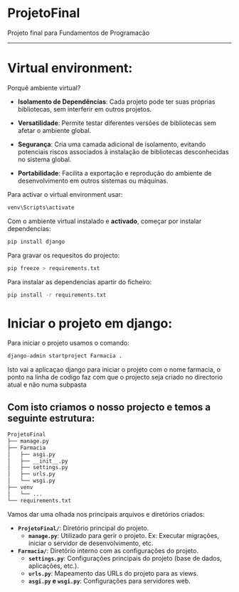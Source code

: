# ProjetoFinal
Projeto final para Fundamentos de Programacão

***
# Virtual environment: 


Porquê ambiente virtual? 

- **Isolamento de Dependências**: Cada projeto pode ter suas próprias bibliotecas, sem interferir em outros projetos.
  
- **Versatilidade**: Permite testar diferentes versões de bibliotecas sem afetar o ambiente global.

- **Segurança**: Cria uma camada adicional de isolamento, evitando potenciais riscos associados à instalação de bibliotecas desconhecidas no sistema global.

- **Portabilidade**: Facilita a exportação e reprodução do ambiente de desenvolvimento em outros sistemas ou máquinas.


Para activar o virtual environment usar:

```bash
venv\Scripts\activate
```

Com o ambiente virtual instalado e **activado**, começar por instalar dependencias:

```bash
pip install django
```

Para gravar os requesitos do projecto:

```bash
pip freeze > requirements.txt
```

Para instalar as dependencias apartir do ficheiro:
```bash
pip install -r requirements.txt
```

# Iniciar o projeto em django:

Para iniciar o projeto usamos o comando:

```bash
django-admin startproject Farmacia .
```
Isto vai a aplicaçao django para iniciar o projeto com o nome farmacia, o ponto na linha de codigo faz com que o projecto seja criado no directorio atual e não numa subpasta

## Com isto criamos o nosso projecto e temos a seguinte estrutura:

```bash
ProjetoFinal
├── manage.py 
├── Farmacia
│   ├── asgi.py
│   ├── __init__.py
│   ├── settings.py 
│   ├── urls.py
│   └── wsgi.py
├── venv
│   └── ...
└── requirements.txt
```


Vamos dar uma olhada nos principais arquivos e diretórios criados:

- **`ProjetoFinal/`**: Diretório principal do projeto.
  - **`manage.py`**: Utilizado para gerir o projeto. Ex: Executar migrações, iniciar o servidor de desenvolvimento, etc.
- **`Farmacia/`**: Diretório interno com as configurações do projeto.
    - **`settings.py`**: Configurações principais do projeto (base de dados, aplicações, etc.).
    - **`urls.py`**: Mapeamento das URLs do projeto para as views.
    - **`asgi.py` e `wsgi.py`**: Configurações para servidores web.
